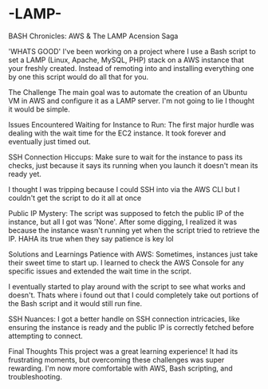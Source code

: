 # -LAMP-

BASH Chronicles: AWS & The LAMP Acension Saga

'WHATS GOOD' I've been working on a project where I use a Bash script to set a LAMP (Linux, Apache, MySQL, PHP) stack on a AWS instance that your freshly created. Instead of remoting into and installing everything one by one this script would do all that for you.

The Challenge
The main goal was to automate the creation of an Ubuntu VM in AWS and configure it as a LAMP server. I'm not going to lie I thought it would be simple.

Issues Encountered
Waiting for Instance to Run: The first major hurdle was dealing with the wait time for the EC2 instance. It took forever and eventually just timed out.

SSH Connection Hiccups: Make sure to wait for the instance to pass its checks, just because it says its running when you launch it doesn't mean its ready yet. 

I thought I was tripping because I could SSH into via the AWS CLI but I couldn't get the script to do it all at once

Public IP Mystery: The script was supposed to fetch the public IP of the instance, but all I got was 'None'. After some digging, I realized it was because the instance wasn't running yet when the script tried to retrieve the IP. HAHA its true when they say patience is key lol




Solutions and Learnings
Patience with AWS: Sometimes, instances just take their sweet time to start up. I learned to check the AWS Console for any specific issues and extended the wait time in the script.

I eventually started to play around with the script to see what works and doesn't. Thats where i found out that I could completely take out portions of the Bash script and it would still run fine.

SSH Nuances: I got a better handle on SSH connection intricacies, like ensuring the instance is ready and the public IP is correctly fetched before attempting to connect.

Final Thoughts
This project was a great learning experience! It had its frustrating moments, but overcoming these challenges was super rewarding. I'm now more comfortable with AWS, Bash scripting, and troubleshooting.





